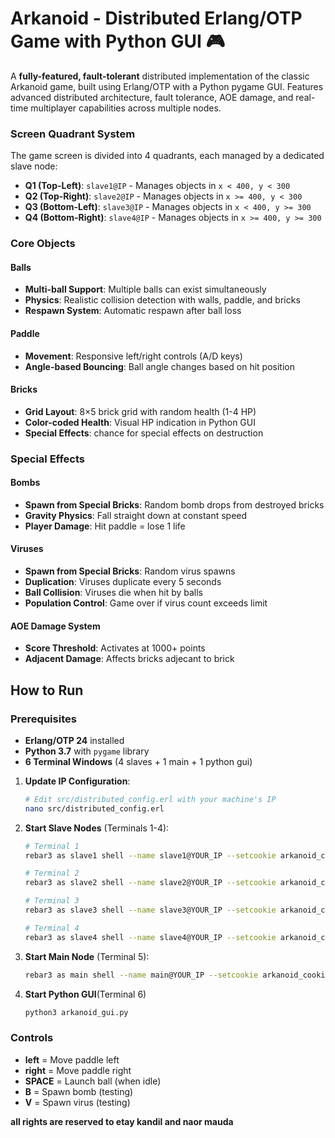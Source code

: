# Arkanoid - Distributed Erlang/OTP Game with Python GUI 🎮

A **fully-featured, fault-tolerant** distributed implementation of the classic Arkanoid game, built using Erlang/OTP with a Python pygame GUI. Features advanced distributed architecture, fault tolerance, AOE damage, and real-time multiplayer capabilities across multiple nodes.


### Screen Quadrant System

The game screen is divided into 4 quadrants, each managed by a dedicated slave node:

- **Q1 (Top-Left)**: `slave1@IP` - Manages objects in `x < 400, y < 300`
- **Q2 (Top-Right)**: `slave2@IP` - Manages objects in `x >= 400, y < 300`  
- **Q3 (Bottom-Left)**: `slave3@IP` - Manages objects in `x < 400, y >= 300`
- **Q4 (Bottom-Right)**: `slave4@IP` - Manages objects in `x >= 400, y >= 300`


### Core Objects

####  **Balls**
- **Multi-ball Support**: Multiple balls can exist simultaneously
- **Physics**: Realistic collision detection with walls, paddle, and bricks
- **Respawn System**: Automatic respawn after ball loss

####  **Paddle** 
- **Movement**: Responsive left/right controls (A/D keys)
- **Angle-based Bouncing**: Ball angle changes based on hit position

####  **Bricks**
- **Grid Layout**: 8×5 brick grid with random health (1-4 HP)
- **Color-coded Health**: Visual HP indication in Python GUI
- **Special Effects**: chance for special effects on destruction

### Special Effects

####  **Bombs**
- **Spawn from Special Bricks**: Random bomb drops from destroyed bricks
- **Gravity Physics**: Fall straight down at constant speed
- **Player Damage**: Hit paddle = lose 1 life

####  **Viruses**
- **Spawn from Special Bricks**: Random virus spawns
- **Duplication**: Viruses duplicate every 5 seconds
- **Ball Collision**: Viruses die when hit by balls
- **Population Control**: Game over if virus count exceeds limit

####  **AOE Damage System**
- **Score Threshold**: Activates at 1000+ points
- **Adjacent Damage**: Affects bricks adjecant to brick


## How to Run

### Prerequisites
- **Erlang/OTP 24** installed
- **Python 3.7** with `pygame` library
- **6 Terminal Windows** (4 slaves + 1 main + 1 python gui)


1. **Update IP Configuration**:
   ```bash
   # Edit src/distributed_config.erl with your machine's IP
   nano src/distributed_config.erl
   ```

2. **Start Slave Nodes** (Terminals 1-4):
   ```bash
   # Terminal 1
   rebar3 as slave1 shell --name slave1@YOUR_IP --setcookie arkanoid_cookie
   
   # Terminal 2  
   rebar3 as slave2 shell --name slave2@YOUR_IP --setcookie arkanoid_cookie
   
   # Terminal 3
   rebar3 as slave3 shell --name slave3@YOUR_IP --setcookie arkanoid_cookie
   
   # Terminal 4
   rebar3 as slave4 shell --name slave4@YOUR_IP --setcookie arkanoid_cookie
   ```

3. **Start Main Node** (Terminal 5):
   ```bash
   rebar3 as main shell --name main@YOUR_IP --setcookie arkanoid_cookie
   ```

   
4. **Start Python GUI**(Terminal 6)
    ```bash
   python3 arkanoid_gui.py
   ```

### Controls
- **left** = Move paddle left
- **right** = Move paddle right  
- **SPACE** = Launch ball (when idle)
- **B** = Spawn bomb (testing)
- **V** = Spawn virus (testing)


**all rights are reserved to etay kandil and naor mauda**
